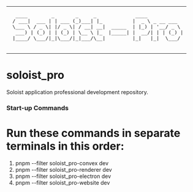 <table>
  <tr>
    <td>
      <pre>
  ____        _       _     _             ____            
 / ___|  ___ | | ___ (_)___| |_          |  _ \ _ __ ___  
 \___ \ / _ \| |/ _ \| / __| __|  _____  | |_) | '__/ _ \ 
  ___) | (_) | | (_) | \__ \ |_  |_____| |  __/| | | (_) |
 |____/ \___/|_|\___/|_|___/\__|         |_|   |_|  \___/
      </pre>
    </td>
  </tr>
</table>

# soloist_pro
Soloist application professional development repository.

### Start-up Commands
# Run these commands in separate terminals in this order:
1. pnpm --filter soloist_pro-convex dev
2. pnpm --filter soloist_pro-renderer dev
3. pnpm --filter soloist_pro-electron dev
4. pnpm --filter soloist_pro-website dev
